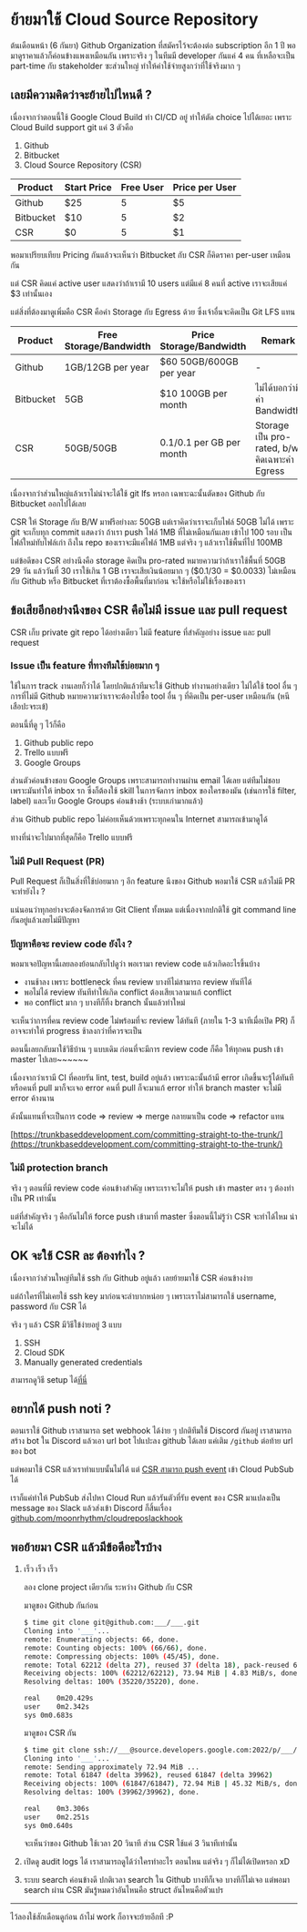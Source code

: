 # ย้ายมาใช้ Cloud Source Repository

ต้นเดือนหน้า (6 กันยา) Github Organization ที่สมัครไว้จะต้องต่อ subscription อีก 1 ปี
พอมาดูราคาแล้วก็ค่อนข้างแพงเหมือนกัน เพราะจริง ๆ ในทีมมี developer กันแค่ 4 คน
ที่เหลือจะเป็น part-time กับ stakeholder ซะส่วนใหญ่ ทำให้ค่าใช้จ่ายสูงกว่าที่ใช้จริงมาก ๆ

## เลยมีความคิดว่าจะย้ายไปไหนดี ?

เนื่องจากว่าตอนนี้ใช้ Google Cloud Build ทำ CI/CD อยู่
ทำให้ตัด choice ไปได้เยอะ เพราะ Cloud Build support git แค่ 3 ตัวคือ

1. Github
1. Bitbucket
1. Cloud Source Repository (CSR)

| Product | Start Price | Free User | Price per User |
| --- | --- | --- | --- |
| Github | $25 | 5 | $5 |
| Bitbucket | $10 | 5 | $2 |
| CSR | $0 | 5 | $1 |

พอมาเปรียบเทียบ Pricing กันแล้วจะเห็นว่า Bitbucket กับ CSR ก็คิดราคา per-user เหมือนกัน

แต่ CSR คิดแค่ active user แสดงว่าถ้าเรามี 10 users
แต่มีแค่ 8 คนที่ active เราจะเสียแค่ $3 เท่านั้นเอง

แต่สิ่งที่ต้องมาดูเพิ่มคือ CSR คือค่า Storage กับ Egress ด้วย ซึ่งเจ้าอื่นจะคิดเป็น Git LFS แทน

| Product | Free Storage/Bandwidth | Price Storage/Bandwidth | Remark |
| --- | --- | --- | --- |
| Github | 1GB/12GB per year | $60 50GB/600GB per year | - |
| Bitbucket | 5GB | $10 100GB per month | ไม่ได้บอกว่ามีค่า Bandwidth |
| CSR | 50GB/50GB | $0.1/$0.1 per GB per month | Storage เป็น pro-rated, b/w คิดเฉพาะค่า Egress |

เนื่องจากว่าส่วนใหญ่แล้วเราไม่น่าจะได้ใช้ git lfs หรอก เฉพาะฉะนั้นตัดของ Github กับ Bitbucket ออกไปได้เลย

CSR ให้ Storage กับ B/W มาฟรีอย่างละ 50GB แต่เราคิดว่าเราจะเก็บไฟล์ 50GB ไม่ได้ เพราะ git จะเก็บทุก commit
แสดงว่า ถ้าเรา push ไฟล์ 1MB ที่ไม่เหมือนกันเลย เข้าไป 100 รอบ เป็นไฟล์ใหม่ทับไฟล์เก่า ถึงใน repo ของเราจะมีแค่ไฟล์ 1MB แต่จริง ๆ แล้วเราใช้พื้นที่ไป 100MB

แต่ข้อดีของ CSR อย่างนึงคือ storage คิดเป็น pro-rated หมายความว่าถ้าเราใช้พื้นที่ 50GB 29 วัน
แล้ววันที่ 30 เราใช้เกิน 1 GB เราจะเสียเงินน้อยมาก ๆ ($0.1/30 = $0.0033)
ไม่เหมือนกับ Github หรือ Bitbucket ที่เราต้องซื้อพื้นที่มาก่อน จะใช้หรือไม่ใช้เรื่องของเรา

## ข้อเสียอีกอย่างนึงของ CSR คือไม่มี issue และ pull request

CSR เก็บ private git repo ได้อย่างเดียว ไม่มี feature ที่สำคัญอย่าง issue และ pull request

### Issue เป็น feature ที่ทางทีมใช้บ่อยมาก ๆ

ใช้ในการ track งานเลยก็ว่าได้ โดยปกติแล้วทีมจะใช้ Github ทำงานอย่างเดียว ไม่ได้ใช้ tool อื่น ๆ การที่ไม่มี Github หมายความว่าเราจะต้องไปซื้อ tool อื่น ๆ ที่คิดเป็น per-user เหมือนกัน (หนีเสือปะจระเข้)

ตอนนี้ที่ดู ๆ ไว้ก็คือ

1. Github public repo
1. Trello แบบฟรี
1. Google Groups

ส่วนตัวค่อนข้างชอบ Google Groups เพราะสามารถทำงานผ่าน email ได้เลย แต่ทีมไม่ชอบ เพราะมันทำให้ inbox รก ซึ่งก็ต้องใช้ skill ในการจัดการ inbox ของใครของมัน (เช่นการใช้ filter, label) และเว็บ Google Groups ค่อนข้างช้า (ระบบเก่ามากแล้ว)

ส่วน Github public repo ไม่ค่อยเห็นด้วยเพราะทุกคนใน Internet สามารถเข้ามาดูได้

ทางที่น่าจะไปมากที่สุดก็คือ Trello แบบฟรี

### ไม่มี Pull Request (PR)

Pull Request ก็เป็นสิ่งที่ใช้บ่อยมาก ๆ อีก feature นึงของ Github พอมาใช้ CSR แล้วไม่มี PR จะทำยังไง ?

แน่นอนว่าทุกอย่างจะต้องจัดการด้วย Git Client ทั้งหมด แต่เนื่องจากปกติใช้ git command line กันอยู่แล้วเลยไม่มีปัญหา

### ปัญหาคือจะ review code ยังไง ?

พอมาเจอปัญหานี้เลยลองย้อนกลับไปดูว่า พอเรามา review code แล้วเกิดอะไรขึ้นบ้าง

- งานช้าลง เพราะ bottleneck ที่คน review บางทีไม่สามารถ review ทันทีได้
- พอไม่ได้ review ทันทีทำให้เกิด conflict ต้องเสียเวลามาแก้ conflict
- พอ conflict มาก ๆ บางทีก็ทิ้ง branch นั้นแล้วทำใหม่

จะเห็นว่าการที่คน review code ไม่พร้อมที่จะ review ได้ทันที (ภายใน 1-3 นาทีเมื่อเปิด PR)
ก็อาจจะทำให้ progress ช้าลงกว่าที่ควรจะเป็น

ตอนนี้เลยกลับมาใช้วิธีบ้าน ๆ แบบเดิม ก่อนที่จะมีการ review code ก็คือ
ให้ทุกคน push เข้า master ไปเลย~~~~~~

เนื่องจากว่าเรามี CI ที่คอยรัน lint, test, build อยู่แล้ว เพราะฉะนั้นถ้ามี error เกิดขึ้นจะรู้ได้ทันที
หรือคนที่ pull มาก็จะเจอ error คนที่ pull ก็จะมาแก้ error ทำให้ branch master จะไม่มี error ค้างนาน

ดังนั้นแทนที่จะเป็นการ code => review => merge กลายมาเป็น code => refactor แทน

[https://trunkbaseddevelopment.com/committing-straight-to-the-trunk/](https://trunkbaseddevelopment.com/committing-straight-to-the-trunk/)

### ไม่มี protection branch

จริง ๆ ตอนที่มี review code ค่อนข้างสำคัญ เพราะเราจะไม่ให้ push เข้า master ตรง ๆ ต้องทำเป็น PR เท่านั้น

แต่ที่สำคัญจริง ๆ คือกันไม่ให้ force push เข้ามาที่ master ซึ่งตอนนี้ไม่รู้ว่า CSR จะทำได้ไหม น่าจะไม่ได้

## OK จะใช้ CSR ละ ต้องทำไง ?

เนื่องจากว่าส่วนใหญ่ทีมใช้ ssh กับ Github อยู่แล้ว เลยย้ายมาใช้ CSR ค่อนข้างง่าย

แต่ถ้าใครที่ไม่เคยใช้ ssh key มาก่อนจะลำบากหน่อย ๆ เพราะเราไม่สามารถใช้ username, password กับ CSR ได้

จริง ๆ แล้ว CSR มีวิธีใข้ง่ายอยู่ 3 แบบ

1. SSH
1. Cloud SDK
1. Manually generated credentials

สามารถดูวิธี setup ได้[ที่นี่](https://cloud.google.com/source-repositories/docs/authentication)

## อยากได้ push noti ?

ตอนเราใช้ Github เราสามารถ set webhook ได้ง่าย ๆ ปกติทีมใช้ Discord กันอยู่
เราสามารถสร้าง bot ใน Discord แล้วเอา url bot ไปแปะลง github ได้เลย แค่เติม `/github` ต่อท้าย url ของ bot

แต่พอมาใช้ CSR แล้วเราทำแบบนั้นไม่ได้ แต่ [CSR สามารถ push event](https://cloud.google.com/source-repositories/docs/quickstart-adding-pubsub-notifications) เข้า Cloud PubSub ได้

เราก็แค่ทำให้ PubSub ส่งไปหา Cloud Run แล้วรันตัวที่รับ event ของ CSR มาแปลงเป็น message ของ Slack แล้วส่งเข้า Discord ก็สิ้นเรื่อง [github.com/moonrhythm/cloudreposlackhook](https://github.com/moonrhythm/cloudreposlackhook)

## พอย้ายมา CSR แล้วมีข้อดีอะไีรบ้าง

1. เร็ว เร็ว เร็ว

    ลอง clone project เดียวกัน ระหว่าง Github กับ CSR

    มาดูของ Github กันก่อน

    ```sh
    $ time git clone git@github.com:___/___.git
    Cloning into '___'...
    remote: Enumerating objects: 66, done.
    remote: Counting objects: 100% (66/66), done.
    remote: Compressing objects: 100% (45/45), done.
    remote: Total 62212 (delta 27), reused 37 (delta 18), pack-reused 62146
    Receiving objects: 100% (62212/62212), 73.94 MiB | 4.83 MiB/s, done.
    Resolving deltas: 100% (35220/35220), done.

    real	0m20.429s
    user	0m2.342s
    sys	0m0.683s
    ```

    มาดูของ CSR กัน

    ```sh
    $ time git clone ssh://___@source.developers.google.com:2022/p/___/r/___
    Cloning into '___'...
    remote: Sending approximately 72.94 MiB ...
    remote: Total 61847 (delta 39962), reused 61847 (delta 39962)
    Receiving objects: 100% (61847/61847), 72.94 MiB | 45.32 MiB/s, done.
    Resolving deltas: 100% (39962/39962), done.

    real	0m3.306s
    user	0m2.251s
    sys	0m0.640s
    ```

    จะเห็นว่าของ Github ใช้เวลา 20 วินาที ส่วน CSR ใช้แค่ 3 วินาทีเท่านั้น

1. เปิดดู audit logs ได้ เราสามารถดูได้ว่าใครทำอะไร ตอนไหน แต่จริง ๆ ก็ไม่ได้เปิดหรอก xD

1. ระบบ search ค่อนข้างดี ปกติเวลา search ใน Github บางทีก็เจอ บางทีก็ไม่เจอ แต่พอมา search ผ่าน CSR มันรู้หมดว่าอันไหนคือ struct อันไหนคือตัวแปร

---

ไว้ลองใช้สักเดือนดูก่อน ถ้าไม่ work ก็อาจจะย้ายอีกที :P
